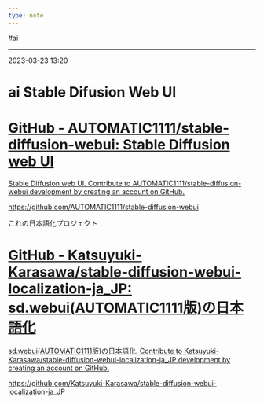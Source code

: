 ```yaml
---
type: note
---
```


#ai

---
2023-03-23  13:20

# ai  Stable Difusion Web UI


<div class="rich-link-card-container"><a class="rich-link-card" href="https://github.com/AUTOMATIC1111/stable-diffusion-webui" target="_blank">
	<div class="rich-link-image-container">
		<div class="rich-link-image" style="background-image: url('https://opengraph.githubassets.com/1d20e7fbce3da39c65892a99a588dc98bb68f0d8ada7e62eee0bea1e08c91fdf/AUTOMATIC1111/stable-diffusion-webui')">
	</div>
	</div>
	<div class="rich-link-card-text">
		<h1 class="rich-link-card-title">GitHub - AUTOMATIC1111/stable-diffusion-webui: Stable Diffusion web UI</h1>
		<p class="rich-link-card-description">
		Stable Diffusion web UI. Contribute to AUTOMATIC1111/stable-diffusion-webui development by creating an account on GitHub.
		</p>
		<p class="rich-link-href">
		https://github.com/AUTOMATIC1111/stable-diffusion-webui
		</p>
	</div>
</a></div>


これの日本語化プロジェクト


<div class="rich-link-card-container"><a class="rich-link-card" href="https://github.com/Katsuyuki-Karasawa/stable-diffusion-webui-localization-ja_JP" target="_blank">
	<div class="rich-link-image-container">
		<div class="rich-link-image" style="background-image: url('https://opengraph.githubassets.com/ac6b1fb557bb56d5b774ef0c25f22a89e46838c405936063f7f6cc072a5f80c3/Katsuyuki-Karasawa/stable-diffusion-webui-localization-ja_JP')">
	</div>
	</div>
	<div class="rich-link-card-text">
		<h1 class="rich-link-card-title">GitHub - Katsuyuki-Karasawa/stable-diffusion-webui-localization-ja_JP: sd.webui(AUTOMATIC1111版)の日本語化</h1>
		<p class="rich-link-card-description">
		sd.webui(AUTOMATIC1111版)の日本語化. Contribute to Katsuyuki-Karasawa/stable-diffusion-webui-localization-ja_JP development by creating an account on GitHub.
		</p>
		<p class="rich-link-href">
		https://github.com/Katsuyuki-Karasawa/stable-diffusion-webui-localization-ja_JP
		</p>
	</div>
</a></div>






